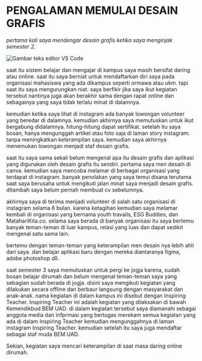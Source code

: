 # PENGALAMAN MEMULAI DESAIN GRAFIS

_pertama kali saya mendengar desain grafis ketika saya menginjak semester 2._

![Gambar teks editor VS Code](https://img.freepik.com/free-photo/designer-work_53876-13192.jpg?size=626&ext=jpg&ga=GA1.2.563432033.1651141143)

saat itu sistem belajar dan mengajar
di kampus saya masih bersifat daring atau online. saat itu saya berniat untuk mendaftarkan diri saya pada organisasi
mahasiswa yang ada dikampus seperti ormawa atau ukm. tapi saat itu saya mengurungkan niat. saya berfikir jika saya
ikut kegiatan tersebut nantinya juga akan berakhir sama dengan rapat online dan sebagainya yang saya tidak terlalu minat
di dalamnya.

kemudian ketika saya lihat di instagram ada banyak lowongan volunteer yang beredar di dalamnya. kemudian akhirnya saya
memutuskan untuk ikut bergabung didalamnya. hitung-hitung dapat sertifikat. setelah itu saya bosan, hanya mengunggah
artikel atau foto saja di laman story instagram. tanpa meningkatkan keterampilan saya. kemudian saya akhirnya menemukan
lowongan menjadi staf desain grafis.

saat itu saya sama sekali belum mengenal apa itu desain grafis dan aplikasi yang digunakan oleh desain grafis itu
sendiri. pertama saya men desain di canva. kemudian saya mencoba melamar di berbagai organisasi yang terdapat di
instagram. banyak penolakan yang saya temui disana terutama saat saya berusaha untuk mengikuti jalan minat saya
menjadi desain grafis. ditambah saya belum pernah membuat cv sebelumnya.

akhirnya saya di terima menjadi volunteer di salah satu organisasi di instagram selama 6 bulan. karena ketagihan kemudian
saya melamar kembali di organisasi yang bernama youth travails, ESG Buddies, dan MatahariKita.co. selama saya berada di
banyak organisasi itu saya bertemu banyak teman-teman di luar kampus, relasi yang luas dan dapat sedikit mengenal
satu sama lain.

bertemu dengan teman-teman yang keterampilan men desain nya lebih ahli dari saya. dan belajar aplikasi baru dengan
mereka diantaranya figma, adobe photoshop dll.

saat semester 3 saya memutuskan untuk pergi ke jogja karena, sudah bosan belajar dirumah dan belum mengenal teman-teman
saya yang sebagian sudah berada di jogja. disini saya mengikuti kegiatan yang dilakukan secara offline dan berbaur langsung
dengan masyarakat dan anak-anak. nama kegiatan di dalam kampus ini disebut dengan Inspiring Teacher. Inspiring Teacher ini
adalah kegiatan yang dilaksakan di bawah Kemendikbud BEM UAD. di dalam kegiatan tersebut saya diamanahi sebagai anggota
media dan infprmasi yang bertugas merekam semua kegiatan yang ada di dalam Inspiring Teacher kemudian mengunggahnya di
laman instagram Inspiring Teacher. kemudian setelah itu saya juga mendaftar sebagai staf muda BEM UAD.

Sekian, kegiatan saya mencari keterampilan di saat masa daring online dirumah.
